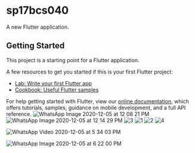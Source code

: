 # sp17bcs040

A new Flutter application.

## Getting Started

This project is a starting point for a Flutter application.

A few resources to get you started if this is your first Flutter project:

- [Lab: Write your first Flutter app](https://flutter.dev/docs/get-started/codelab)
- [Cookbook: Useful Flutter samples](https://flutter.dev/docs/cookbook)

For help getting started with Flutter, view our
[online documentation](https://flutter.dev/docs), which offers tutorials,
samples, guidance on mobile development, and a full API reference.
![WhatsApp Image 2020-12-05 at 12 08 21 PM](https://user-images.githubusercontent.com/53315136/101236379-9e415780-36f2-11eb-960b-da76bc082422.jpeg)
![WhatsApp Image 2020-12-05 at 12 14 29 PM](https://user-images.githubusercontent.com/53315136/101236528-d4cba200-36f3-11eb-86c2-89d836ea5d32.jpeg)
![3](https://user-images.githubusercontent.com/53315136/101241179-c8584100-3715-11eb-92cd-eb21e9967cea.jpeg)
![1](https://user-images.githubusercontent.com/53315136/101241180-c9896e00-3715-11eb-8276-add2efb6258d.jpeg)
![2](https://user-images.githubusercontent.com/53315136/101241181-c9896e00-3715-11eb-8c31-f87bee9cece5.jpeg)
![4](https://user-images.githubusercontent.com/53315136/101241247-27b65100-3716-11eb-9b8c-3c24eba84ac9.jpeg)

![WhatsApp Video 2020-12-05 at 5 34 03 PM](https://user-images.githubusercontent.com/53315136/101243303-0d35a500-3721-11eb-854d-80857b752375.gif)

![WhatsApp Image 2020-12-05 at 6 22 00 PM](https://user-images.githubusercontent.com/53315136/101244216-de223200-3726-11eb-9a34-877d2ae0f901.jpeg)
